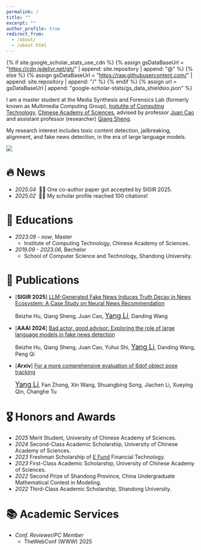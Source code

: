 ```yaml
---
permalink: /
title: ""
excerpt: ""
author_profile: true
redirect_from:
  - /about/
  - /about.html
---
```


{% if site.google_scholar_stats_use_cdn %}
{% assign gsDataBaseUrl = "https://cdn.jsdelivr.net/gh/" | append: site.repository | append: "@" %}
{% else %}
{% assign gsDataBaseUrl = "https://raw.githubusercontent.com/" | append: site.repository | append: "/" %}
{% endif %}
{% assign url = gsDataBaseUrl | append: "google-scholar-stats/gs_data_shieldsio.json" %}

<span class='anchor' id='about-me'></span>

I am a master student at the Media Synthesis and Forensics Lab (formerly known as Multimedia Computing Group), [Instutite of Computing Technology](http://www.ict.ac.cn/), [Chinese Academy of Sciences](http://www.cas.cn/), advised by professor [Juan Cao](https://scholar.google.com/citations?user=fSBdNg0AAAAJ) and assistant professor (researcher) [Qiang Sheng](https://sheng-qiang.github.io).

My research interest includes toxic content detection, jailbreaking, alignment, and fake news detection, in the era of large language models.

<!-- I have published more than 100 papers at the top international AI conferences with total <a href='https://scholar.google.com/citations?user=D09OAbQAAAAJ'>google scholar citations <strong><span id='total_cit'>260000+</span></strong></a> -->

<a href='https://scholar.google.com/citations?user=D09OAbQAAAAJ'><img src="https://img.shields.io/endpoint?url={{ url | url_encode }}&logo=Google%20Scholar&labelColor=f6f6f6&color=9cf&style=flat&label=citations"></a>

# 🔥 News

- _2025.04_ &nbsp;🎉🎉 One co-author paper got accepted by SIGIR 2025.
- _2025.02_ &nbsp;🎉🎉 My scholar profile reached 100 citations!

# 📖 Educations

- _2023.09 - now_, Master
  - Institute of Computing Technology, Chinese Academy of Sciences.
- _2019.09 - 2023.06_, Bechelor
  - School of Computer Science and Technology, Shandong University.

# 📝 Publications

<!-- <div class='paper-box'><div class='paper-box-image'><div><div class="badge">CVPR 2016</div><img src='images/500x300.png' alt="sym" width="100%"></div></div>
<div class='paper-box-text' markdown="1">

[Deep Residual Learning for Image Recognition](https://openaccess.thecvf.com/content_cvpr_2016/papers/He_Deep_Residual_Learning_CVPR_2016_paper.pdf)

**Kaiming He**, Xiangyu Zhang, Shaoqing Ren, Jian Sun

[**Project**](https://scholar.google.com/citations?view_op=view_citation&hl=zh-CN&user=DhtAFkwAAAAJ&citation_for_view=DhtAFkwAAAAJ:ALROH1vI_8AC) <strong><span class='show_paper_citations' data='DhtAFkwAAAAJ:ALROH1vI_8AC'></span></strong>
- Lorem ipsum dolor sit amet, consectetur adipiscing elit. Vivamus ornare aliquet ipsum, ac tempus justo dapibus sit amet.
</div>
</div> -->

- \[**SIGIR 2025**\] [LLM-Generated Fake News Induces Truth Decay in News Ecosystem: A Case Study on Neural News Recommendation](https://arxiv.org/pdf/2504.20013)

  Beizhe Hu, Qiang Sheng, Juan Cao, <u><font size=4>Yang Li</font></u>, Danding Wang

- \[**AAAI 2024**\] [Bad actor, good advisor: Exploring the role of large language models in fake news detection](https://github.com/ICTMCG/ARG)

  Beizhe Hu, Qiang Sheng, Juan Cao, Yuhui Shi, <u><font size=4>Yang Li</font></u>, Danding Wang, Peng Qi

- \[**Arxiv**\] [For a more comprehensive evaluation of 6dof object pose tracking](https://arxiv.org/abs/2309.07796)

  <u><font size=4>Yang Li</font></u>, Fan Zhong, Xin Wang, Shuangbing Song, Jiachen Li, Xueying Qin, Changhe Tu

# 🎖 Honors and Awards

- _2025_ Merit Student, University of Chinese Academy of Sciences.
- _2024_ Second-Class Academic Scholarship, University of Chinese Academy of Sciences.
- _2023_ Freshman Scholarship of [E Fund](https://www.efunds.com.cn/index.shtml) Financial Technology.
- _2023_ First-Class Academic Scholarship, University of Chinese Academy of Sciences.
- _2022_ Second Prize of Shandong Province, China Undergraduate Mathematical Contest in Modeling.
- _2022_ Third-Class Academic Scholarship, Shandong University.

<!-- # 💬 Invited Talks
- *2021.06*, Lorem ipsum dolor sit amet, consectetur adipiscing elit. Vivamus ornare aliquet ipsum, ac tempus justo dapibus sit amet.
- *2021.03*, Lorem ipsum dolor sit amet, consectetur adipiscing elit. Vivamus ornare aliquet ipsum, ac tempus justo dapibus sit amet.  \| [\[video\]](https://github.com/)

# 💻 Internships
- *2019.05 - 2020.02*, [Lorem](https://github.com/), China. -->

# 📚 Academic Services

- _Conf. Reviewer/PC Member_
  - TheWebConf (WWW) 2025
